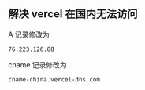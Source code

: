## 解决 vercel 在国内无法访问

A 记录修改为

```
76.223.126.88
```

cname 记录修改为

```
cname-china.vercel-dns.com
```
